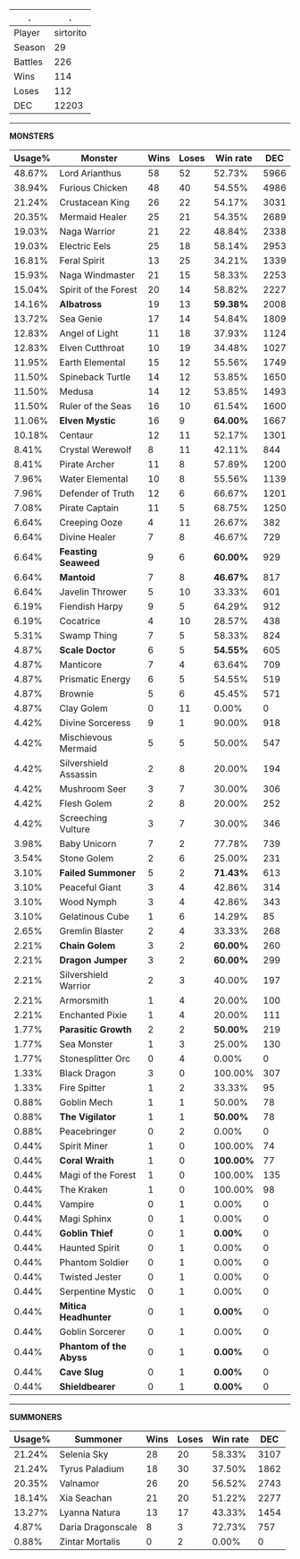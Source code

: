 .|.
|-|-
Player|sirtorito
Season|29
Battles|226
Wins|114
Loses|112
DEC|12203

---
**MONSTERS**

Usage%|Monster|Wins|Loses|Win rate|DEC|
-|-|-|-|-|-|
48.67%|Lord Arianthus|58|52|52.73%|5966|
38.94%|Furious Chicken|48|40|54.55%|4986|
21.24%|Crustacean King|26|22|54.17%|3031|
20.35%|Mermaid Healer|25|21|54.35%|2689|
19.03%|Naga Warrior|21|22|48.84%|2338|
19.03%|Electric Eels|25|18|58.14%|2953|
16.81%|Feral Spirit|13|25|34.21%|1339|
15.93%|Naga Windmaster|21|15|58.33%|2253|
15.04%|Spirit of the Forest|20|14|58.82%|2227|
14.16%|**Albatross**|19|13|**59.38%**|2008|
13.72%|Sea Genie|17|14|54.84%|1809|
12.83%|Angel of Light|11|18|37.93%|1124|
12.83%|Elven Cutthroat|10|19|34.48%|1027|
11.95%|Earth Elemental|15|12|55.56%|1749|
11.50%|Spineback Turtle|14|12|53.85%|1650|
11.50%|Medusa|14|12|53.85%|1493|
11.50%|Ruler of the Seas|16|10|61.54%|1600|
11.06%|**Elven Mystic**|16|9|**64.00%**|1667|
10.18%|Centaur|12|11|52.17%|1301|
8.41%|Crystal Werewolf|8|11|42.11%|844|
8.41%|Pirate Archer|11|8|57.89%|1200|
7.96%|Water Elemental|10|8|55.56%|1139|
7.96%|Defender of Truth|12|6|66.67%|1201|
7.08%|Pirate Captain|11|5|68.75%|1250|
6.64%|Creeping Ooze|4|11|26.67%|382|
6.64%|Divine Healer|7|8|46.67%|729|
6.64%|**Feasting Seaweed**|9|6|**60.00%**|929|
6.64%|**Mantoid**|7|8|**46.67%**|817|
6.64%|Javelin Thrower|5|10|33.33%|601|
6.19%|Fiendish Harpy|9|5|64.29%|912|
6.19%|Cocatrice|4|10|28.57%|438|
5.31%|Swamp Thing|7|5|58.33%|824|
4.87%|**Scale Doctor**|6|5|**54.55%**|605|
4.87%|Manticore|7|4|63.64%|709|
4.87%|Prismatic Energy|6|5|54.55%|519|
4.87%|Brownie|5|6|45.45%|571|
4.87%|Clay Golem|0|11|0.00%|0|
4.42%|Divine Sorceress|9|1|90.00%|918|
4.42%|Mischievous Mermaid|5|5|50.00%|547|
4.42%|Silvershield Assassin|2|8|20.00%|194|
4.42%|Mushroom Seer|3|7|30.00%|306|
4.42%|Flesh Golem|2|8|20.00%|252|
4.42%|Screeching Vulture|3|7|30.00%|346|
3.98%|Baby Unicorn|7|2|77.78%|739|
3.54%|Stone Golem|2|6|25.00%|231|
3.10%|**Failed Summoner**|5|2|**71.43%**|613|
3.10%|Peaceful Giant|3|4|42.86%|314|
3.10%|Wood Nymph|3|4|42.86%|343|
3.10%|Gelatinous Cube|1|6|14.29%|85|
2.65%|Gremlin Blaster|2|4|33.33%|268|
2.21%|**Chain Golem**|3|2|**60.00%**|260|
2.21%|**Dragon Jumper**|3|2|**60.00%**|299|
2.21%|Silvershield Warrior|2|3|40.00%|197|
2.21%|Armorsmith|1|4|20.00%|100|
2.21%|Enchanted Pixie|1|4|20.00%|111|
1.77%|**Parasitic Growth**|2|2|**50.00%**|219|
1.77%|Sea Monster|1|3|25.00%|130|
1.77%|Stonesplitter Orc|0|4|0.00%|0|
1.33%|Black Dragon|3|0|100.00%|307|
1.33%|Fire Spitter|1|2|33.33%|95|
0.88%|Goblin Mech|1|1|50.00%|78|
0.88%|**The Vigilator**|1|1|**50.00%**|78|
0.88%|Peacebringer|0|2|0.00%|0|
0.44%|Spirit Miner|1|0|100.00%|74|
0.44%|**Coral Wraith**|1|0|**100.00%**|77|
0.44%|Magi of the Forest|1|0|100.00%|135|
0.44%|The Kraken|1|0|100.00%|98|
0.44%|Vampire|0|1|0.00%|0|
0.44%|Magi Sphinx|0|1|0.00%|0|
0.44%|**Goblin Thief**|0|1|**0.00%**|0|
0.44%|Haunted Spirit|0|1|0.00%|0|
0.44%|Phantom Soldier|0|1|0.00%|0|
0.44%|Twisted Jester|0|1|0.00%|0|
0.44%|Serpentine Mystic|0|1|0.00%|0|
0.44%|**Mitica Headhunter**|0|1|**0.00%**|0|
0.44%|Goblin Sorcerer|0|1|0.00%|0|
0.44%|**Phantom of the Abyss**|0|1|**0.00%**|0|
0.44%|**Cave Slug**|0|1|**0.00%**|0|
0.44%|**Shieldbearer**|0|1|**0.00%**|0|

---
**SUMMONERS**

Usage%|Summoner|Wins|Loses|Win rate|DEC|
-|-|-|-|-|-|
21.24%|Selenia Sky|28|20|58.33%|3107|
21.24%|Tyrus Paladium|18|30|37.50%|1862|
20.35%|Valnamor|26|20|56.52%|2743|
18.14%|Xia Seachan|21|20|51.22%|2277|
13.27%|Lyanna Natura|13|17|43.33%|1454|
4.87%|Daria Dragonscale|8|3|72.73%|757|
0.88%|Zintar Mortalis|0|2|0.00%|0|
